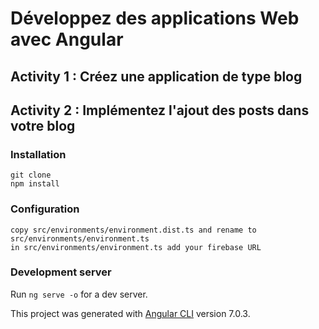 # Développez des applications Web avec Angular
## Activity 1 : Créez une application de type blog
## Activity 2 : Implémentez l'ajout des posts dans votre blog

### Installation

```
git clone
npm install
```

### Configuration
```
copy src/environments/environment.dist.ts and rename to src/environments/environment.ts
in src/environments/environment.ts add your firebase URL
```

### Development server

Run `ng serve -o` for a dev server. 

This project was generated with [Angular CLI](https://github.com/angular/angular-cli) version 7.0.3.

